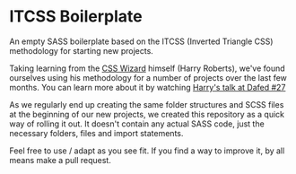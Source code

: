 # ITCSS Boilerplate
An empty SASS boilerplate based on the ITCSS (Inverted Triangle CSS) methodology for starting new projects.

Taking learning from the [CSS Wizard](https://twitter.com/csswizardry) himself (Harry Roberts), we've found ourselves using his methodology for a number of projects over the last few months. You can learn more about it by watching [Harry's talk at Dafed #27](http://csswz.it/1w9Ah55, "Managing CSS Projects with ITCSS")

As we regularly end up creating the same folder structures and SCSS files at the beginning of our new projects, we created this repository as a quick way of rolling it out. It doesn't contain any actual SASS code, just the necessary folders, files and import statements.

Feel free to use / adapt as you see fit. If you find a way to improve it, by all means make a pull request.
